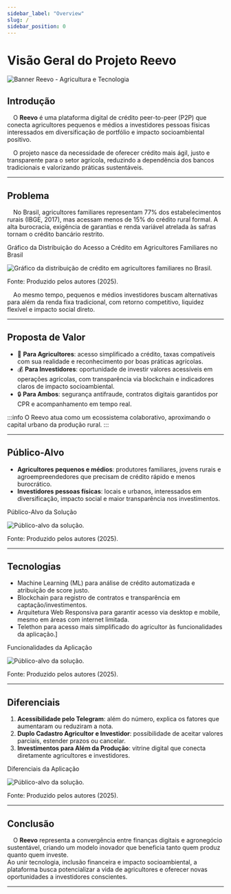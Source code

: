 ```yaml
---
sidebar_label: "Overview"
slug: /
sidebar_position: 0
---
```


# Visão Geral do Projeto Reevo

<div style={{margin: 15}}>
  <div style={{textAlign: 'center'}}>
        <img src={require("../static/img/reevo.gif").default} style={{width: 1024}} alt="Banner Reevo - Agricultura e Tecnologia" />
        <br/>
    </div>
</div>

## Introdução

&emsp;O **Reevo** é uma plataforma digital de crédito peer-to-peer (P2P) que conecta agricultores pequenos e médios a investidores pessoas físicas interessados em diversificação de portfólio e impacto socioambiental positivo.  

&emsp;O projeto nasce da necessidade de oferecer crédito mais ágil, justo e transparente para o setor agrícola, reduzindo a dependência dos bancos tradicionais e valorizando práticas sustentáveis.

---

## Problema

&emsp;No Brasil, agricultores familiares representam 77% dos estabelecimentos rurais (IBGE, 2017), mas acessam menos de 15% do crédito rural formal. A alta burocracia, exigência de garantias e renda variável atrelada às safras tornam o crédito bancário restrito.  

<p style={{textAlign: 'center'}}> Gráfico da Distribuição do Acesso a Crédito em Agricultores Familiares no Brasil</p>
<div style={{margin: 15}}>
  <div style={{textAlign: 'center'}}>
        <img src={require("../static/img/pictograma_infografico.png").default} style={{width: 1024}} alt="Gráfico da distribuição de crédito em agricultores familiares no Brasil." />
        <br/>
    </div>
</div>
<p style={{textAlign: 'center'}}> Fonte: Produzido pelos autores (2025).</p>

&emsp;Ao mesmo tempo, pequenos e médios investidores buscam alternativas para além da renda fixa tradicional, com retorno competitivo, liquidez flexível e impacto social direto.

---

## Proposta de Valor

- 🌱 **Para Agricultores**: acesso simplificado a crédito, taxas compatíveis com sua realidade e reconhecimento por boas práticas agrícolas.  
- 💰 **Para Investidores**: oportunidade de investir valores acessíveis em operações agrícolas, com transparência via blockchain e indicadores claros de impacto socioambiental.  
- 🔒 **Para Ambos**: segurança antifraude, contratos digitais garantidos por CPR e acompanhamento em tempo real.  

:::info
O Reevo atua como um ecossistema colaborativo, aproximando o capital urbano da produção rural.
:::

---

## Público-Alvo

- **Agricultores pequenos e médios**: produtores familiares, jovens rurais e agroempreendedores que precisam de crédito rápido e menos burocrático.  
- **Investidores pessoas físicas**: locais e urbanos, interessados em diversificação, impacto social e maior transparência nos investimentos.  

<p style={{textAlign: 'center'}}> Público-Alvo da Solução</p>
<div style={{margin: 15}}>
  <div style={{textAlign: 'center'}}>
        <img src={require("../static/img/publico_alvo.png").default} style={{width: 1024}} alt="Público-alvo da solução." />
        <br/>
    </div>
</div>
<p style={{textAlign: 'center'}}> Fonte: Produzido pelos autores (2025).</p>


---

## Tecnologias

- Machine Learning (ML) para análise de crédito automatizada e atribuição de score justo.  
- Blockchain para registro de contratos e transparência em captação/investimentos.  
- Arquitetura Web Responsiva para garantir acesso via desktop e mobile, mesmo em áreas com internet limitada. 
- Telethon para acesso mais simplificado do agricultor às funcionalidades da aplicação.]

<p style={{textAlign: 'center'}}>Funcionalidades da Aplicação</p>
<div style={{margin: 15}}>
  <div style={{textAlign: 'center'}}>
        <img src={require("../static/img/tech_features.png").default} style={{width: 1024}} alt="Público-alvo da solução." />
        <br/>
    </div>
</div>
<p style={{textAlign: 'center'}}> Fonte: Produzido pelos autores (2025).</p>


---

## Diferenciais

1. **Acessibilidade pelo Telegram**: além do número, explica os fatores que aumentaram ou reduziram a nota.  
2. **Duplo Cadastro Agricultor e Investidor**: possibilidade de aceitar valores parciais, estender prazos ou cancelar.  
3. **Investimentos para Além da Produção**: vitrine digital que conecta diretamente agricultores e investidores.  

<p style={{textAlign: 'center'}}>Diferenciais da Aplicação</p>
<div style={{margin: 15}}>
  <div style={{textAlign: 'center'}}>
        <img src={require("../static/img/diferenciais_app.png").default} style={{width: 1024}} alt="Público-alvo da solução." />
        <br/>
    </div>
</div>
<p style={{textAlign: 'center'}}> Fonte: Produzido pelos autores (2025).</p>

---

## Conclusão

&emsp;O **Reevo** representa a convergência entre finanças digitais e agronegócio sustentável, criando um modelo inovador que beneficia tanto quem produz quanto quem investe.  
Ao unir tecnologia, inclusão financeira e impacto socioambiental, a plataforma busca potencializar a vida de agricultores e oferecer novas oportunidades a investidores conscientes.

---
